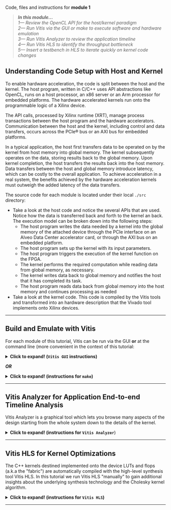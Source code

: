 Code, files and instructions for **module 1**

> **_In this module..._**<br>
_1— Review the OpenCL API for the host/kernel paradigm<br>
2— Run Vitis via the GUI or make to execute software and hardware emulation<br>
3— Run Vitis Analyzer to review the application timeline<br>
4— Run Vitis HLS to identify the throughput bottleneck<br>
5— Insert a testbench in HLS to iterate quickly on kernel code changes_

## Understanding Code Setup with Host and Kernel
To enable hardware acceleration, the code is split between the host and the kernel.  The host program, written in C/C++ uses API abstractions like OpenCL, runs on a host processor, an x86 server or an Arm processor for embedded platforms.  The hardware accelerated kernels run onto the programmable logic of a Xilinx device.

The API calls, processed by Xilinx runtime (XRT), manage process transactions between the host program and the hardware accelerators. Communication between the host and the kernel, including control and data transfers, occurs across the PCIe® bus or an AXI bus for embedded platforms.

In a typical application, the host first transfers data to be operated on by the kernel from host memory into global memory. The kernel subsequently operates on the data, storing results back to the global memory. Upon kernel completion, the host transfers the results back into the host memory. Data transfers between the host and global memory introduce latency, which can be costly to the overall application. To achieve acceleration in a real system, the benefits achieved by the hardware acceleration kernels must outweigh the added latency of the data transfers.

The source code for each module is located under their local <code>./src</code> directory:
  + Take a look at the host code and notice the several APIs that are used. Notice how the data is transferred back and forth to the kernel an back. The execution model can be broken down into the following steps:
     + The host program writes the data needed by a kernel into the global memory of the attached device through the PCIe interface on an Alveo Data Center accelerator card, or through the AXI bus on an embedded platform.
     + The host program sets up the kernel with its input parameters.
     + The host program triggers the execution of the kernel function on the FPGA.
     + The kernel performs the required computation while reading data from global memory, as necessary.
     + The kernel writes data back to global memory and notifies the host that it has completed its task.
     + The host program reads data back from global memory into the host memory and continues processing as needed
  + Take a look at the kernel code.  This code is compiled by the Vitis tools and transformed into an hardware description that the Vivado tool implements onto Xilinx devices.
***
## Build and Emulate with Vitis
For each module of this tutorial, Vitis can be run via the GUI **or** at the command line (more convenient in the context of this tutorial:
<details>
  <summary><b>Click to expand! (<code>Vitis GUI</code> instructions)</b></summary>
  
   ### Using Vitis via the GUI
   TIP: when following the links below, use right-click "open in another tab" to avoid losing the context for these instructions...
   1. Open a terminal
   2. Setup and launch Vitis  
   3. "File" menu -> "Import..." <a href="../images/gui1_import.png">(image)</a>
   4. Accept the default of the Vitis project exported zip file and click "Next" <a href="../images/gui2_next.png">(image)</a>
   5. Click "Browse" on the next window and navigate to the ./docs/module1_baseline/project directory <a href="../images/gui3_browse.png">(image)</a>
   6. Select the vitis_export_archive.ide.zip and click "Okay" <a href="../images/gui4_zip.png">(image)</a>
   7. Next window click "Finish" <a href="../images/gui5_finish.png">(image)</a>
    
   ### Setting up the Platform
   1. On the center window pane, click on the triple dot icon <code>[...]</code> right after the platform link <a href="../images/gui6_platform.png">(image)</a>
   2. Navigate to specify the platform accessible from your system
    
   ### Building and Emulating the Design
   Notice the "Assistant" window pane with its 3 main flow steps
   1. <code>Emulation-SW</code>: to validate the design at the functional level
   2. <code>Emulation-HW</code>: compile the kernel into a cycle accurate representation to better gauge metrics
   3. <code>Hardware</code>: to launch the full compilation and generate a bitstream
 
 Run the software emulation (takes a couple of minutes)...
 
 Run the hardware emulation (takes between 10 to 20 minutes)
 
 Once hardware emulation has completed, jump to the Vitis Analyzer section below...
 
</details>

***OR***

<details>
  <summary><b>Click to expand! (instructions for <code>make</code>)</b></summary>
  
   ### Using **make**
   1. Open a terminal
   2. Setup Vitis
   3. Navigate to <code>./build</code>
   4. Run: <code>make run TARGET=sw_emu</code> (for a functional emulation)
   5. Run: <code>make run TARGET=hw_emu</code> (for a more detailed emulation - takes 10 minutes or more)  
      * For now avoid the "hw" target which would take over an hour to run
   
</details>

***
## Vitis Analyzer for Application End-to-end Timeline Analysis

Vitis Analyzer is a graphical tool which lets you browse many aspects of the design starting from the whole system down to the details of the kernel.

<details>
  <summary><b>Click to expand! (instructions for <code>Vitis Analyzer</code></b>)</summary>
  
   1. Open a terminal and setup Vitis
   2. Run: <code>vitis_analyzer &</code>
   3. File menu -> Open Summary...
   4. Browse to <code>./build</code>
   5. Select cholesky_kernel_hw_emu_xclbin_<b>run</b>_summary (prefixed with the blue "play" pictogram)
   6. Navigate around by yourself watch this 45 seconds [looping gif](../images/analyzer_anim.gif) to see how to go around in Vitis Analyzer.
   
      Make sure to check:
      1. Profile summary
      2. Guidance reports - indicates area of improvement
      3. Application timeline - more information just below
      
The application timeline has the following structure:

* *Host*

  * **OpenCL API Calls:**
    All OpenCL API calls are traced here. The activity time is measured from the host perspective.

   * **General:**
     All general OpenCL API calls such as clCreateProgramWithBinary, clCreateContext, and clCreateCommandQueue, are traced here.

   * **Queue:**
     OpenCL API calls that are associated with a specific command queue are traced here. This includes commands such as clEnqueueMigrateMemObjects, and clEnqueueNDRangeKernel. If the user application creates multiple command queues, then this section shows all the queues and activities.

   * **Data Transfer:**
     In this section the DMA transfers from the host to the device memory are traced. There are multiple DMA threads implemented in the OpenCL runtime and there is typically an equal number of DMA channels. The DMA transfer is initiated by the user application by calling OpenCL APIs such as clEnqueueMigrateMemObjects. These DMA requests are forwarded to the runtime which delegates to one of the threads. The data transfer from the host to the device appear under Write as they are written by the host, and the transfers from device to host appear under Read.
     
   *  **Kernel Enqueues:**
    The kernels enqueued by the host program are shown here. The kernels here should not be confused with the kernels/CUs on the device. Here kernel refers to the NDRangeKernels and tasks created by the OpenCL commands clEnqueueNDRangeKernels and clEnqueueTask. These are plotted against the time measured from the host's perspective. Multiple kernels can be scheduled to be executed at the same time, and they are traced from the point they are scheduled to run until the end of the kernel execution. Multiple entries would be shown in different rows depending on the number of overlapping kernel executions.
    
* *Device "name"*

   **Binary Container "name":**
   Simply the binary container name.

   * **Accelerator "name":**
       Name of the compute unit (a.k.a., Accelerator) on the FPGA.
      
</details>

***
## Vitis HLS for Kernel Optimizations

The C++ kernels destined implemented onto the device LUTs and flops (a.k.a the "fabric") are automatically compiled with the high-level synthesis tool Vitis HLS. In this tutorial we run Vitis HLS "manually" to gain additional insights about the underlying synthesis technology and the Cholesky kernel algorithm.

<details>
  <summary><b>Click to expand! (instructions for <code>Vitis HLS</code>)</b></summary>
  
   1. Open a terminal and setup Vitis
   2. Navigate to <code>./build/cholesky_kernel_hw_emu/cholesky_kernel</code>
      * There should be yet another cholesky_kernel directory at that level
   3. Run: <code>vitis_hls -p cholesky_kernel &</code> (to start the Vitis high-level synthesis GUI)
   4. Vitis HLS now shows the high-level synthesis report
   5. In the GUI expand the **Synthesis Summary Report** window
   6. Expand the loops and function in the **Performance & Resources** section
   7. Right click on the **II violation** as shown in this clip to locate it in the code: [**50s HLS looping GIF**](../images/HLS_anim.gif)
   
   Note: you can restore the original Vitis HLS window layout via the "Window" menu -> "Reset Perspective".
   
#### Initiation Interval

   We see an II violation of 8 for two loops in this function.
   One of them looks like this:
   ```cpp
   // Loop only takes one element every 8 clock cycles!!!
   // We expected one every cycle (II of 1)
   for (int k = 0; k < j; k++) 
   {
       tmp += dataA[j][k] * dataA[j][k];
   }
   ```
Since this version of the algorithm uses double data types with an accumulation, the silicon needs 8 cycles at 300MHz to perform and complete the operation before starting the next. So we can only compute samples one after another by intervals of 8 cycles...  This is the first bottleneck that we'll tackle in the next module.

#### Kernel Latency

Let's now look at latency. 

<code>cholesky_kernel/solution/syn/report/cholesky_kernel_csynth.rpt</code>

    * Loop: 
    +--------------------+--------+---------+-------------+-----------+-----------+------------+----------+
    |                    | Latency (cycles) |  Iteration  |  Initiation Interval  |    Trip    |          |
    |       Loop Name    |  min   |   max   |   Latency   |  achieved |   target  |    Count   | Pipelined|
    +--------------------+--------+---------+-------------+-----------+-----------+------------+----------+
    |- VITIS_LOOP_32_..  |       ?|        ?|            3|          1|          1|           ?|    yes   |
    |- Loop_first_col    |       ?|        ?|           34|          1|          1|           ?|    yes   |
    |- Loop_col          |       ?|        ?|            ?|          -|          -|           ?|    no    |
    | + Loop_diag        |      17|  2097161|           18|          8|          1| 1 ~ 262144 |    yes   |
    | + Loop_row         |       ?|        ?| 61 ~ 2097205|          -|          -|           ?|    no    |
    |  ++ Loop_vec_mul   |      17|  2097161|           18|          8|          1| 1 ~ 262144 |    yes   |
    |- VITIS_LOOP_67_..  |       ?|        ?|            4|          1|          1|           ?|    yes   |
    +--------------------+--------+---------+-------------+-----------+-----------+------------+----------+

Notice that:
  - The <code>VITIS</code> prefixed loops: these are loops automatically labeled by Vitis HLS since none were applied in the source code for them.  The other loops did have a label, it's shown in the table.
  - The question marks (?), they denote a metric that cannot be calculated because dependent on scalar input to the function and indeed in this example the matrix size is configurable and latency will vary depending on the size.
  - The last "Pipeline" column indicates if a loop was constrained to process its inputs at each cycle. The simple loops or most inner nested loops are the ones generally "pipelined" automatically by the tool

 As an input to the Cholesky function the user passes the size of the matrix N (in the example we ran it was 64).
 
 The first loop requires N iterations at II=1 so it takes Nx3 to complete since the iteration latency is 3.
 The <code>Loop_first_col</code> loop takes Nx34
 The <code>Loop_col</code> loop runs N times ( (<code>Loop_diag</code> is N * 18) + (<code>Loop_row</code> is N * (N + 18))
 Last loop also requires N iterations like the first one.
 
 Some we can roughly estimate the duration to be: 
<code> N(18N+N(18N+residual1)+residual2) = 18N<sup>3</sup> + (18+residual1)N<sup>2</sup> + residual2.N </code>

So essentially the latency goes by the cube of N, the size of the matrix. 

#### Adding a C++ testbench for the kernel

For this tutorial we provide a pre-made C++ "main" program to wrap around the kernel and simulate in the Vitis HLS environment.

    Instructions:
    1. In a terminal, from the <code>docs</code> directory:
    cp -r ./hls_tb ./module1_baseline/build/cholesky_kernel_hw_emu/cholesky_kernel
    cp ./module1_baseline/src/cholesky_kernel.hpp ./module1_baseline/build/cholesky_kernel_hw_emu/cholesky_kernel/hls_tb

    2. If the Vitis HLS GUI was closed, open it again:

    cd ./module1_baseline/build/cholesky_kernel_hw_emu/cholesky_kernel
    vitis_hls -p cholesky_kernel &

    3. In the "Explorer" window left pane of the GUI, locate "Test Bench" under "Source".
    Right-click -> "Add file...", select test_hls.cpp.
    Repeat this operation for the two data files: matrix_input.dat and golden_result.dat in ./hls_tb/tb_data

    4. Now select "Project"-> "Run C simulation" in main menu.
    This runs a purely functional simulation called "Csim", none of what HLS synthesizes is involved.

    5. Select "Project"-> "Run C simulation"

    6. Select "Solution" -> "Run C Synthesis" -> "Active Solution"

    7. Run "Solution" -> "Run C/RTL Cosimulation".  In the popup window select Okay.

The Vitis HLS Cosimulation runs a cycle accurate RTL simulation which shows the actual latency in clock cycles.  In the test bench the matrix is a 16x16.

</details>

***
